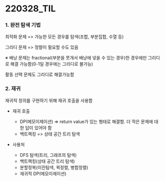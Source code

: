 # 220328_TIL

### 1. 완전 탐색 기법

최적화 문제 => 가능한 모든 경우를 탐색(조합, 부분집합, 수열 등)

그리디 문제 => 정렬이 필요할 수도 있음

※ 배낭 문제는 fractional(부분을 쪼개서 배낭에 넣을 수 있는 경우)한 경우에만 그리디로 해결 가능함(0-1일 경우에는 그리디로 불가능)

활동 선택 문제도 그리디로 해결가능함





### 2. 재귀

재귀적 정의를 구현하기 위해 재귀 호출을 사용함

- 재귀 호출

  - DP(메모이제이션) => return value가 있는 형태로 해결함. 더 작은 문제에 대한 답이 있어야 함
  - 백트랙킹 => 상태 공간 트리 탐색

- 사용처

  - DFS 탐색(트리, 그래프의 탐색)
  - 백트랙킹(상태 공간 트리 탐색)
  - 분할정복(이진탐색, 퀵정렬, 병합정렬)
  - 재귀적 DP(메모이제이션)

  
